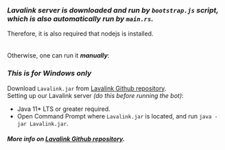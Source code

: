 ### *Lavalink server is downloaded and run by `bootstrap.js` script, which is also automatically run by `main.rs`.*
Therefore, it is also required that nodejs is installed.<br><br><br>
Otherwise, one can run it ***manually***:
### *This is for Windows only*
Download `Lavalink.jar` from [Lavalink Github repository](https://github.com/freyacodes/Lavalink). <br>
Setting up our Lavalink server *(do this before running the bot)*:
- Java 11* LTS or greater required.
- Open Command Prompt where `Lavalink.jar` is located, and run `java -jar Lavalink.jar`.
#### *More info on [Lavalink Github repository](https://github.com/freyacodes/Lavalink).*

